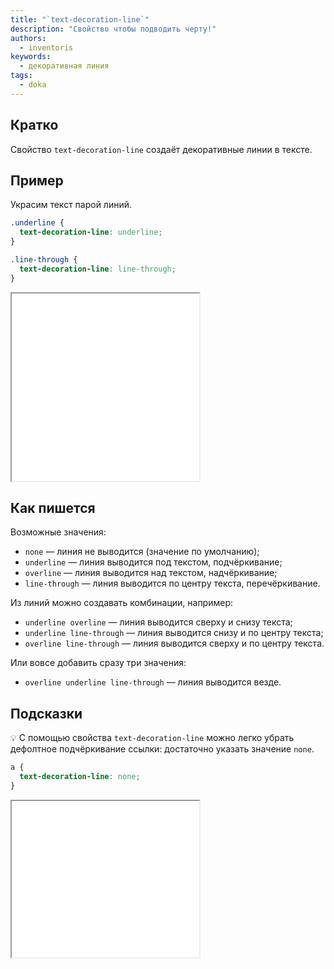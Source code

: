 ```yaml
---
title: "`text-decoration-line`"
description: "Свойство чтобы подводить черту!"
authors:
  - inventoris
keywords:
  - декоративная линия
tags:
  - doka
---
```


## Кратко

Свойство `text-decoration-line` создаёт декоративные линии в тексте.

## Пример

Украсим текст парой линий.

```css
.underline {
  text-decoration-line: underline;
}

.line-through {
  text-decoration-line: line-through;
}
```

<iframe title="Базовый пример" src="demos/basic/" height="300"></iframe>

## Как пишется

Возможные значения:

- `none` — линия не выводится (значение по умолчанию);
- `underline` — линия выводится под текстом, подчёркивание;
- `overline` — линия выводится над текстом, надчёркивание;
- `line-through` — линия выводится по центру текста, перечёркивание.

Из линий можно создавать комбинации, например:

- `underline overline` — линия выводится сверху и снизу текста;
- `underline line-through` — линия выводится снизу и по центру текста;
- `overline line-through` — линия выводится сверху и по центру текста.

Или вовсе добавить сразу три значения:

- `overline underline line-through` — линия выводится везде.

## Подсказки

💡 С помощью свойства `text-decoration-line` можно легко убрать дефолтное подчёркивание ссылки: достаточно указать значение `none`.

```css
a {
  text-decoration-line: none;
}
```

<iframe title="Пример ссылки без подчёркивания" src="demos/link-without-underline/" height="250"></iframe>
